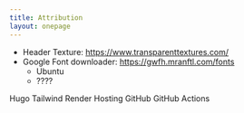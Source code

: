 ```yaml
---
title: Attribution
layout: onepage
---
```



- Header Texture: <https://www.transparenttextures.com/>
- Google Font downloader: https://gwfh.mranftl.com/fonts
  - Ubuntu
  - ????

Hugo
Tailwind
Render Hosting
GitHub 
GitHub Actions
